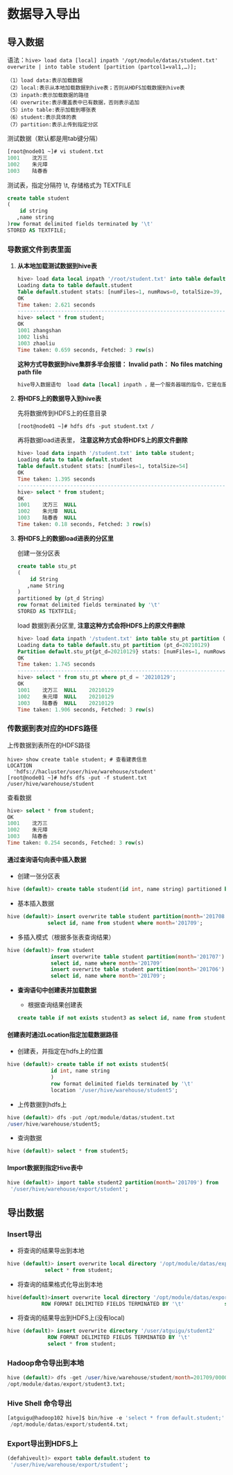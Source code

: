 # 数据导入导出

## 导入数据

语法：`hive> load data [local] inpath '/opt/module/datas/student.txt' overwrite | into table student [partition (partcol1=val1,…)];`

```
（1）load data:表示加载数据
（2）local:表示从本地加载数据到hive表；否则从HDFS加载数据到hive表
（3）inpath:表示加载数据的路径
（4）overwrite:表示覆盖表中已有数据，否则表示追加
（5）into table:表示加载到哪张表
（6）student:表示具体的表
（7）partition:表示上传到指定分区
```

测试数据（默认都是用tab键分隔）

```sql
[root@node01 ~]# vi student.txt
1001    沈万三
1002    朱元璋
1003    陆春香
```

测试表，指定分隔符 \t, 存储格式为 TEXTFILE

```sql
create table student 
(
    id string
   ,name string
)row format delimited fields terminated by '\t' 
STORED AS TEXTFILE;
```

### 导数据文件到表里面

1. **从本地加载测试数据到hive表**

   ```sql
   hive> load data local inpath '/root/student.txt' into table default.student;
   Loading data to table default.student
   Table default.student stats: [numFiles=1, numRows=0, totalSize=39, rawDataSize=0]
   OK
   Time taken: 2.621 seconds
   ----------------------------------------------------------------------------------
   hive> select * from student;
   OK
   1001	zhangshan
   1002	lishi
   1003	zhaoliu
   Time taken: 0.659 seconds, Fetched: 3 row(s)
   ```

   **这种方式导数据到hive集群多半会报错： Invalid path： No files matching path file**

   ```sql
   hive导入数据语句  load data [local] inpath ，是一个服务器端的指令，它是在服务器端执行。因此指定local时表明加载的文件为本地文件，但是这里的local，在hive中指的是 hiveserver 服务所在的机器，而不是hivecli 或 beeline客户端所在的机器（生产环境大都是 hiveserver 和 hivecli不在同一个机器
   ```

2. **将HDFS上的数据导入到hive表**

   先将数据传到HDFS上的任意目录

   ```shell
   [root@node01 ~]# hdfs dfs -put student.txt /
   ```

   再将数据load进表里， **注意这种方式会将HDFS上的原文件删除**

   ```sql
   hive> load data inpath '/student.txt' into table student;
   Loading data to table default.student
   Table default.student stats: [numFiles=1, totalSize=54]
   OK
   Time taken: 1.395 seconds
   ----------------------------------------------------------------------------------
   hive> select * from student;
   OK
   1001    沈万三	NULL
   1002    朱元璋	NULL
   1003    陆春香	NULL
   Time taken: 0.18 seconds, Fetched: 3 row(s)
   ```

3. **将HDFS上的数据load进表的分区里**

   创建一张分区表

   ```sql
   create table stu_pt 
   (
       id String
      ,name String
   )
   partitioned by (pt_d String)
   row format delimited fields terminated by '\t' 
   STORED AS TEXTFILE;
   ```

   load 数据到表分区里, **注意这种方式会将HDFS上的原文件删除**

   ```sql
   hive> load data inpath '/student.txt' into table stu_pt partition (pt_d = '20210129');
   Loading data to table default.stu_pt partition (pt_d=20210129)
   Partition default.stu_pt{pt_d=20210129} stats: [numFiles=1, numRows=0, totalSize=54, rawDataSize=0]
   OK
   Time taken: 1.745 seconds
   ----------------------------------------------------------------------------------
   hive> select * from stu_pt where pt_d = '20210129';
   OK
   1001    沈万三	NULL	20210129
   1002    朱元璋	NULL	20210129
   1003    陆春香	NULL	20210129
   Time taken: 1.906 seconds, Fetched: 3 row(s)
   ```

### 传数据到表对应的HDFS路径

上传数据到表所在的HDFS路径

```
hive> show create table student; # 查看建表信息
LOCATION
  'hdfs://hacluster/user/hive/warehouse/student'
[root@node01 ~]# hdfs dfs -put -f student.txt /user/hive/warehouse/student
```

查看数据

```sql
hive> select * from student;
OK
1001	沈万三
1002	朱元璋
1003	陆春香
Time taken: 0.254 seconds, Fetched: 3 row(s)
```



#### 通过查询语句向表中插入数据

- 创建一张分区表

```sql
hive (default)> create table student(id int, name string) partitioned by (month string) row format delimited fields terminated by '\t';
```

- 基本插入数据

```sql
hive (default)> insert overwrite table student partition(month='201708')
             select id, name from student where month='201709';
```

- 多插入模式（根据多张表查询结果）

```sql
hive (default)> from student
              insert overwrite table student partition(month='201707')
              select id, name where month='201709'
              insert overwrite table student partition(month='201706')
              select id, name where month='201709';
```

- **查询语句中创建表并加载数据**

  - 根据查询结果创建表

  ```sql
  create table if not exists student3 as select id, name from student;
  ```

#### 创建表时通过Location指定加载数据路径

  - 创建表，并指定在hdfs上的位置

  ```sql
  hive (default)> create table if not exists student5(
                id int, name string
                )
                row format delimited fields terminated by '\t'
                location '/user/hive/warehouse/student5';
  ```

  - 上传数据到hdfs上

  ```sql
  hive (default)> dfs -put /opt/module/datas/student.txt
  /user/hive/warehouse/student5;
  ```

  - 查询数据

  ```sql
  hive (default)> select * from student5;
  ```

#### Import数据到指定Hive表中

```sql
hive (default)> import table student2 partition(month='201709') from
 '/user/hive/warehouse/export/student';
```

## 导出数据

### **Insert导出**

- 将查询的结果导出到本地

```sql
hive (default)> insert overwrite local directory '/opt/module/datas/export/student'
            select * from student;
```

- 将查询的结果格式化导出到本地

```sql
hive(default)>insert overwrite local directory '/opt/module/datas/export/student1'
           ROW FORMAT DELIMITED FIELDS TERMINATED BY '\t'             select * from student;
```

- 将查询的结果导出到HDFS上(没有local)

```sql
hive (default)> insert overwrite directory '/user/atguigu/student2'
             ROW FORMAT DELIMITED FIELDS TERMINATED BY '\t' 
             select * from student;
```

### Hadoop命令导出到本地

```sql
hive (default)> dfs -get /user/hive/warehouse/student/month=201709/000000_0
/opt/module/datas/export/student3.txt;
```

### Hive Shell 命令导出

```sql
[atguigu@hadoop102 hive]$ bin/hive -e 'select * from default.student;' >
 /opt/module/datas/export/student4.txt;
```

### Export导出到HDFS上

```sql
(defahiveult)> export table default.student to
 '/user/hive/warehouse/export/student';
```
